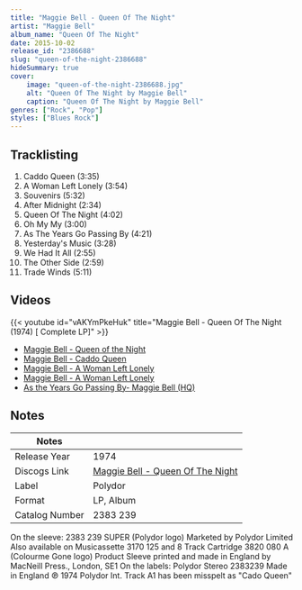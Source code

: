 ```yaml
---
title: "Maggie Bell - Queen Of The Night"
artist: "Maggie Bell"
album_name: "Queen Of The Night"
date: 2015-10-02
release_id: "2386688"
slug: "queen-of-the-night-2386688"
hideSummary: true
cover:
    image: "queen-of-the-night-2386688.jpg"
    alt: "Queen Of The Night by Maggie Bell"
    caption: "Queen Of The Night by Maggie Bell"
genres: ["Rock", "Pop"]
styles: ["Blues Rock"]
---
```


## Tracklisting
1. Caddo Queen (3:35)
2. A Woman Left Lonely (3:54)
3. Souvenirs (5:32)
4. After Midnight (2:34)
5. Queen Of The Night (4:02)
6. Oh My My (3:00)
7. As The Years Go Passing By (4:21)
8. Yesterday's Music (3:28)
9. We Had It All (2:55)
10. The Other Side (2:59)
11. Trade Winds (5:11)

## Videos
{{< youtube id="vAKYmPkeHuk" title="Maggie Bell - Queen Of The Night (1974) [ Complete LP]" >}}
- [Maggie Bell - Queen of the Night](https://www.youtube.com/watch?v=QXA3n769Jdg)
- [Maggie Bell - Caddo Queen](https://www.youtube.com/watch?v=sY8uBUavak0)
- [Maggie Bell  -  A Woman Left Lonely](https://www.youtube.com/watch?v=rdL9thGP0b4)
- [Maggie Bell - A Woman Left Lonely](https://www.youtube.com/watch?v=q8Em1G6Fl1U)
- [As the Years Go Passing By- Maggie Bell (HQ)](https://www.youtube.com/watch?v=vDidE0uVpjA)


## Notes

| Notes          |             |
| ---------------| ----------- |
| Release Year   | 1974 |
| Discogs Link   | [Maggie Bell - Queen Of The Night](https://www.discogs.com/release/2386688-Maggie-Bell-Queen-Of-The-Night) |
| Label          | Polydor |
| Format         | LP, Album |
| Catalog Number | 2383 239 |

On the sleeve: 2383 239 SUPER (Polydor logo) Marketed by Polydor Limited Also available on Musicassette 3170 125 and 8 Track Cartridge 3820 080 A (Colourme Gone logo) Product Sleeve printed and made in England by MacNeill Press., London, SE1   On the labels: Polydor Stereo 2383239 Made in England ℗ 1974 Polydor Int. Track A1 has been misspelt as "Cado Queen"

